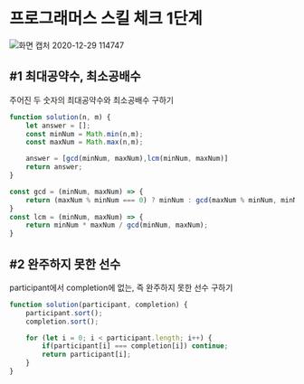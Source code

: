 # 프로그래머스 스킬 체크 1단계

![화면 캡처 2020-12-29 114747](https://user-images.githubusercontent.com/69497936/103255511-e93a4c00-49cc-11eb-8a2e-4eec7187c9d9.jpg)


## #1 최대공약수, 최소공배수
주어진 두 숫자의 최대공약수와 최소공배수 구하기

```javascript
function solution(n, m) {
    let answer = [];
    const minNum = Math.min(n,m);   
    const maxNum = Math.max(n,m);

    answer = [gcd(minNum, maxNum),lcm(minNum, maxNum)]
    return answer;
}

const gcd = (minNum, maxNum) => {
    return (maxNum % minNum === 0) ? minNum : gcd(maxNum % minNum, minNum);
}
const lcm = (minNum, maxNum) => {
    return minNum * maxNum / gcd(minNum, maxNum);
}
```


## #2 완주하지 못한 선수
participant에서 completion에 없는, 즉 완주하지 못한 선수 구하기

```javascript
function solution(participant, completion) {
    participant.sort();
    completion.sort();

    for (let i = 0; i < participant.length; i++) {
        if(participant[i] === completion[i]) continue;
        return participant[i];
    }
}
```
